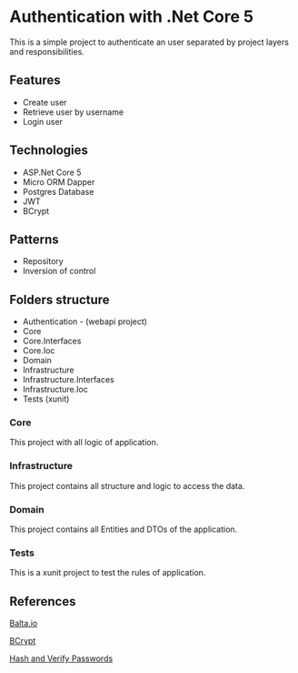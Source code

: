 # Authentication with .Net Core 5

This is a simple project to authenticate an user separated by project layers and responsibilities.

## Features

- Create user
- Retrieve user by username
- Login user

## Technologies

- ASP.Net Core 5
- Micro ORM Dapper
- Postgres Database
- JWT
- BCrypt

## Patterns

- Repository
- Inversion of control

## Folders structure

- Authentication - (webapi project)
- Core
- Core.Interfaces
- Core.Ioc
- Domain
- Infrastructure
- Infrastructure.Interfaces
- Infrastructure.Ioc
- Tests (xunit)

### Core

This project with all logic of application.

### Infrastructure

This project contains all structure and logic to access the data.

### Domain

This project contains all Entities and DTOs of the application.

### Tests

This is a xunit project to test the rules of application.

## References

[Balta.io](https://balta.io/artigos/aspnet-5-autenticacao-autorizacao-bearer-jwt)

[BCrypt](https://github.com/BcryptNet/bcrypt.net)

[Hash and Verify Passwords](https://jasonwatmore.com/post/2020/07/16/aspnet-core-3-hash-and-verify-passwords-with-bcrypt)
